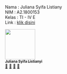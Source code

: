 Nama : Juliana Syifa Listiany <br>
NIM : A2.1800153 <br>
Kelas : TI - IV E <br>
Link : <a href="https://a21800155.000webhostapp.com" target="_blank">klik disini</a>

<tr>
     <!-- Baris 2 Max 7 Akun -->
    <td align="center"><a href="#"><img src="https://avatars1.githubusercontent.com/u/61871644?s=460&u=7d5369d97dbc9d0ec22c35e85ceb50ba97305219&v=4" width="100px;" alt=""/><br /><sub><b>Juliana Syifa Listianyi</b></sub></a><br /><a href="#" title="https://github.com/syifalistiany/PABWEB-E">🔗</a> <a href="#" title="Documentation">📖</a> <a href="#" title="Profile">👀</a> <a href="#" title="Talks">📢</a></td>
  </tr>
